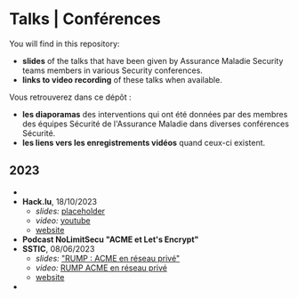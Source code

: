 # Talks | Conférences
You will find in this repository:
- **slides** of the talks that have been given by Assurance Maladie Security teams members in various Security conferences.
- **links to video recording** of these talks when available.

[](https://github.com/AssuranceMaladieSec/talks/blob/main/images/FR-France-Flag-icon.png) Vous retrouverez dans ce dépôt :
- **les diaporamas** des interventions qui ont été données par des membres des équipes Sécurité de l'Assurance Maladie dans diverses conférences Sécurité.
- **les liens vers les enregistrements vidéos** quand ceux-ci existent.

## 2023
- 
- **Hack.lu**, 18/10/2023
  - _slides:_ [placeholder]()
  - _video:_ [youtube](https://www.youtube.com/watch?v=odUvmS5lDm4)
  - [website](https://pretalx.com/hack-lu-2023/talk/Q9JHXM/)
- **Podcast NoLimitSecu "ACME et Let's Encrypt"**
- **SSTIC**, 08/06/2023
  - _slides:_ ["RUMP : ACME en réseau privé"](https://github.com/AssuranceMaladieSec/talks/blob/main/talks/2023-06-SSTIC-RUMP-ACME-en-r%C3%A9seau-priv%C3%A9.pdf)
  - _video:_ [RUMP ACME en réseau privé](https://static.sstic.org/rumps2023/SSTIC_2023-06-08_P12_RUMPS_03.mp4)
  - [website](https://www.sstic.org/2023/presentation/rumps_2023/)
- 
